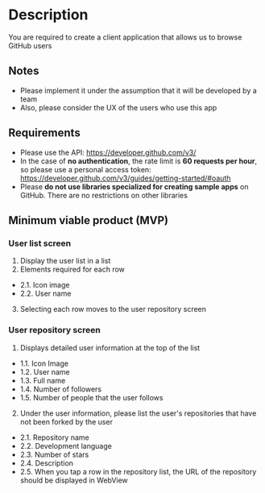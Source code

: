 # Description

You are required to create a client application that allows us to browse GitHub users

## Notes
* Please implement it under the assumption that it will be developed by a team
* Also, please consider the UX of the users who use this app


## Requirements
* Please use the API: https://developer.github.com/v3/
* In the case of **no authentication**, the rate limit is **60 requests per hour**, so please use a personal access token: https://developer.github.com/v3/guides/getting-started/#oauth
* Please **do not use libraries specialized for creating sample apps** on GitHub. There are no restrictions on other libraries


## Minimum viable product (MVP)
### User list screen
1. Display the user list in a list
2. Elements required for each row
- 2.1. Icon image
- 2.2. User name
3. Selecting each row moves to the user repository screen

### User repository screen
1. Displays detailed user information at the top of the list
- 1.1. Icon Image
- 1.2. User name
- 1.3. Full name
- 1.4. Number of followers
- 1.5. Number of people that the user follows
2. Under the user information, please list the user's repositories that have not been forked by the user
- 2.1. Repository name
- 2.2. Development language
- 2.3. Number of stars
- 2.4. Description
- 2.5. When you tap a row in the repository list, the URL of the repository should be displayed in WebView
